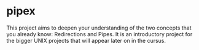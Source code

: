 # pipex
This project aims to deepen your understanding of the two concepts that you already know: Redirections and Pipes. It is an introductory project for the bigger UNIX projects that will appear later on in the cursus.

